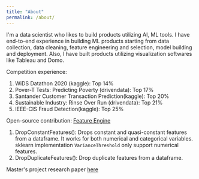 ```yaml
---
title: "About"
permalink: /about/
---
```


I'm a data scientist who likes to build products utilizing AI, ML tools. I have end-to-end experience in building ML products starting from data collection, data cleaning, feature engineering and selection, model building and deployment. Also, I have built products utilizing visualization softwares like Tableau and Domo.   

Competition experience:
1. WiDS Datathon 2020 (kaggle): Top 14% 
2. Pover-T Tests: Predicting Poverty (drivendata): Top 17%
3. Santander Customer Transaction Prediction(kaggle): Top 20% 
4. Sustainable Industry: Rinse Over Run (drivendata): Top 21%
5. IEEE-CIS Fraud Detection(kaggle): Top 25% 

Open-source contribution:
[Feature Engine](https://github.com/solegalli/feature_engine)
1. DropConstantFeatures(): Drops constant and quasi-constant features from a dataframe. It works for both numerical and categorical variables. sklearn implementation ```VarianceThreshold``` only support numerical features.  
2. DropDuplicateFeatures(): Drop duplicate features from a dataframe. 

Master's project research paper [here](https://www.researchgate.net/publication/325659247_Machine_Learning_Models_for_Predicting_Fracture_Strength_of_Porous_Ceramics_and_Glasses)



